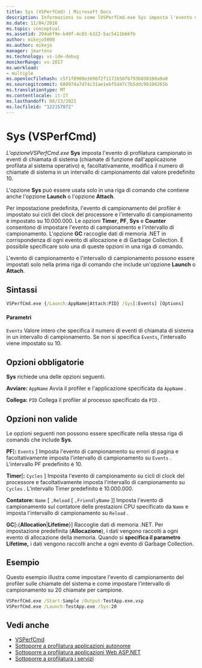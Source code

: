 ```yaml
---
title: Sys (VSPerfCmd) | Microsoft Docs
description: Informazioni su come lVSPerfCmd.exe Sys imposta l'evento di profilatura campionato sugli eventi di chiamata di sistema.
ms.date: 11/04/2016
ms.topic: conceptual
ms.assetid: 294a6f9e-b49f-4c83-b322-5ac5411b66fb
author: mikejo5000
ms.author: mikejo
manager: jmartens
ms.technology: vs-ide-debug
monikerRange: vs-2017
ms.workload:
- multiple
ms.openlocfilehash: c5f1f0908e3696f2f1172b50fb793b030100a9a0
ms.sourcegitcommit: 68897da7d74c31ae1ebf5d47c7b5ddc9b108265b
ms.translationtype: MT
ms.contentlocale: it-IT
ms.lasthandoff: 08/13/2021
ms.locfileid: "122157072"
---
```

# <a name="sys-vsperfcmd"></a>Sys (VSPerfCmd)
*L'opzioneVSPerfCmd.exe* **Sys** imposta l'evento di profilatura campionato in eventi di chiamata di sistema (chiamate di funzione dall'applicazione profilata al sistema operativo) e, facoltativamente, modifica il numero di chiamate di sistema in un intervallo di campionamento dal valore predefinito 10.

 L'opzione **Sys** può essere usata solo in una riga di comando che contiene anche l'opzione **Launch** o l'opzione **Attach**.

 Per impostazione predefinita, l'evento di campionamento del profiler è impostato sui cicli del clock del processore e l'intervallo di campionamento è impostato su 10.000.000. Le opzioni **Timer**, **PF**, **Sys** e **Counter** consentono di impostare l'evento di campionamento e l'intervallo di campionamento. L'opzione **GC** raccoglie dati di memoria .NET in corrispondenza di ogni evento di allocazione e di Garbage Collection. È possibile specificare solo una di queste opzioni in una riga di comando.

 L'evento di campionamento e l'intervallo di campionamento possono essere impostati solo nella prima riga di comando che include un'opzione **Launch** o **Attach**.

## <a name="syntax"></a>Sintassi

```cmd
VSPerfCmd.exe {/Launch:AppName|Attach:PID} /Sys[:Events] [Options]
```

#### <a name="parameters"></a>Parametri
 `Events` Valore intero che specifica il numero di eventi di chiamata di sistema in un intervallo di campionamento. Se non si specifica `Events`, l'intervallo viene impostato su 10.

## <a name="required-options"></a>Opzioni obbligatorie
 **Sys** richiede una delle opzioni seguenti.

 **Avviare:** `AppName` Avvia il profiler e l'applicazione specificata da `AppName` .

 **Collega:** `PID` Collega il profiler al processo specificato da `PID` .

## <a name="invalid-options"></a>Opzioni non valide
 Le opzioni seguenti non possono essere specificate nella stessa riga di comando che include **Sys**.

 **PF**[**:** `Events` ] Imposta l'evento di campionamento su errori di pagina e facoltativamente imposta l'intervallo di campionamento su `Events` . L'intervallo PF predefinito è 10.

 **Timer**[**:** `Cycles` ] Imposta l'evento di campionamento su cicli di clock del processore e facoltativamente imposta l'intervallo di campionamento su `Cycles` . L'intervallo Timer predefinito è 10.000.000.

 **Contatore:** `Name` [ `,Reload` [ `,FriendlyName` ]] Imposta l'evento di campionamento sul contatore delle prestazioni CPU specificato da `Name` e imposta l'intervallo di campionamento su `Reload` .

 **GC**[**:**{**Allocation**&#124;**Lifetime**}] Raccoglie dati di memoria .NET. Per impostazione predefinita (**Allocazione**), i dati vengono raccolti a ogni evento di allocazione della memoria. Quando si **specifica il parametro Lifetime,** i dati vengono raccolti anche a ogni evento di Garbage Collection.

## <a name="example"></a>Esempio
 Questo esempio illustra come impostare l'evento di campionamento del profiler sulle chiamate del sistema e come impostare l'intervallo di campionamento su 20 chiamate per campione.

```cmd
VSPerfCmd.exe /Start:Sample /Output:TestApp.exe.vsp
VSPerfCmd.exe /Launch:TestApp.exe /Sys:20
```

## <a name="see-also"></a>Vedi anche
- [VSPerfCmd](../profiling/vsperfcmd.md)
- [Sottoporre a profilatura applicazioni autonome](../profiling/command-line-profiling-of-stand-alone-applications.md)
- [Sottoporre a profilatura applicazioni Web ASP.NET](../profiling/command-line-profiling-of-aspnet-web-applications.md)
- [Sottoporre a profilatura i servizi](../profiling/command-line-profiling-of-services.md)
